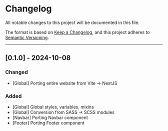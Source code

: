 # Changelog

All notable changes to this project will be documented in this file.

The format is based on [Keep a Changelog](https://keepachangelog.com/en/1.0.0/), and this project adheres to [Semantic Versioning](https://semver.org/spec/v2.0.0.html).

---
## [0.1.0] - 2024-10-08
### Changed
- [Global] Porting entire website from Vite -> NextJS

### Added
- [Global] Global styles, variables, mixins
- [Global] Conversion from SASS -> SCSS modules
- [Navbar] Porting Navbar component
- [Footer] Porting Footer component